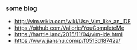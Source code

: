 ### some blog

- http://vim.wikia.com/wiki/Use_Vim_like_an_IDE
- https://github.com/Valloric/YouCompleteMe
- https://harttle.land/2015/11/04/vim-ide.html
- https://www.jianshu.com/p/f0513d18742a/
